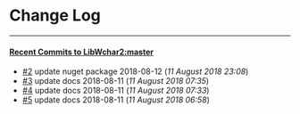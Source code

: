 
# Change Log
----------

#### [Recent Commits to LibWchar2:master](https://github.com/ClnViewer/LibWchar2/commits/master.atom)

- [#2](https://github.com/ClnViewer/LibWchar2/commit/4bd1bcc2160d4ea5aab082bd8895792d3e44ae1b)  	update nuget package 2018-08-12 (*11 August 2018 23:08*)
- [#3](https://github.com/ClnViewer/LibWchar2/commit/386c8c9163301bd2801aeb820f5347ba971c4470)  	update docs 2018-08-11 (*11 August 2018 07:35*)
- [#4](https://github.com/ClnViewer/LibWchar2/commit/e3b8da56e893f4b2d97d1d5ca59c38da192fda14)  	update docs 2018-08-11 (*11 August 2018 07:33*)
- [#5](https://github.com/ClnViewer/LibWchar2/commit/bec7679bdfa4ced59d138b36463596f09e7cca04)  	update docs 2018-08-11 (*11 August 2018 06:58*)
